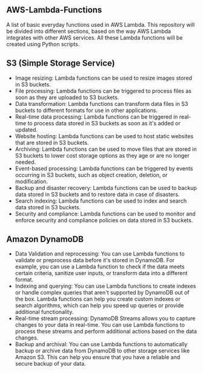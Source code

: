 ## AWS-Lambda-Functions
A list of basic everyday functions used in AWS Lambda. This repository will be divided into different sections, based on the way AWS Lambda integrates with other AWS services. All these Lambda functions will be created using Python scripts.

## S3 (Simple Storage Service)

- Image resizing: Lambda functions can be used to resize images stored in S3 buckets.
- File processing: Lambda functions can be triggered to process files as soon as they are uploaded to S3 buckets.
- Data transformation: Lambda functions can transform data files in S3 buckets to different formats for use in other applications.
- Real-time data processing: Lambda functions can be triggered in real-time to process data stored in S3 buckets as soon as it's added or updated.
- Website hosting: Lambda functions can be used to host static websites that are stored in S3 buckets.
- Archiving: Lambda functions can be used to move files that are stored in S3 buckets to lower cost storage options as they age or are no longer needed.
- Event-based processing: Lambda functions can be triggered by events occurring in S3 buckets, such as object creation, deletion, or modification.
- Backup and disaster recovery: Lambda functions can be used to backup data stored in S3 buckets and to restore data in case of disasters.
- Search indexing: Lambda functions can be used to index and search data stored in S3 buckets.
- Security and compliance: Lambda functions can be used to monitor and enforce security and compliance policies on data stored in S3 buckets.

## Amazon DynamoDB

- Data Validation and reprocessing: You can use Lambda functions to validate or preprocess data before it's stored in DynamoDB. For example, you can use a Lambda function to check if the data meets certain criteria, sanitize user inputs, or transform data into a different format.
- Indexing and querying: You can use Lambda functions to create indexes or handle complex queries that aren't supported by DynamoDB out of the box. Lambda functions can help you create custom indexes or search algorithms, which can help you speed up queries or provide additional functionality.
- Real-time stream processing: DynamoDB Streams allows you to capture changes to your data in real-time. You can use Lambda functions to process these streams and perform additional actions based on the data changes.
- Backup and archival: You can use Lambda functions to automatically backup or archive data from DynamoDB to other storage services like Amazon S3. This can help you ensure that you have a reliable and secure backup of your data.
